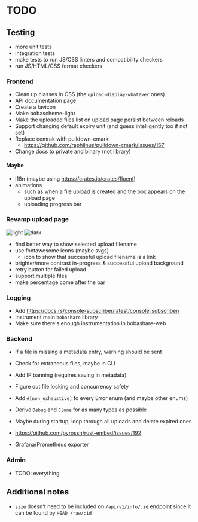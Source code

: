 # TODO

## Testing

- more unit tests
- integration tests
- make tests to run JS/CSS linters and compatibility checkers
- run JS/HTML/CSS format checkers

### Frontend

- Clean up classes in CSS (the `upload-display-whatever` ones)
- API documentation page
- Create a favicon
- Make bobascheme-light
- Make the uploaded files list on upload page persist between reloads
- Support changing default expiry unit (and guess intelligently too if not set)
- Replace comrak with pulldown-cmark
  - https://github.com/raphlinus/pulldown-cmark/issues/167
- Change docs to private and binary (not library)

#### Maybe

- i18n (maybe using https://crates.io/crates/fluent)
- animations
  - such as when a file upload is created and the box appears on the upload page
  - uploading progress bar

### Revamp upload page

![light](https://cdn.discordapp.com/attachments/1018368926494769314/1036779113245057064/Desktop_-_1.png)
![dark](https://cdn.discordapp.com/attachments/1018368926494769314/1036779113597382779/Desktop_-_2.png)

- find better way to show selected upload filename
- use fontawesome icons (maybe svgs)
  - icon to show that successful upload filename is a link
- brighter/more contrast in-progress & successful upload background
- retry button for failed upload
- support multiple files
- make percentage come after the bar

### Logging

- Add https://docs.rs/console-subscriber/latest/console_subscriber/
- Instrument main `bobashare` library
- Make sure there's enough instrumentation in bobashare-web

### Backend

- If a file is missing a metadata entry, warning should be sent
- Check for extraneous files, maybe in CLI
- Add IP banning (requires saving in metadata)
- Figure out file locking and concurrency safety
- Add `#[non_exhaustive]` to every Error enum (and maybe other enums)
- Derive `Debug` and `Clone` for as many types as possible

- Maybe during startup, loop through all uploads and delete expired ones
- https://github.com/pyrossh/rust-embed/issues/192
- Grafana/Prometheus exporter

### Admin

- TODO: everything

## Additional notes

- `size` doesn't need to be included on `/api/v1/info/:id` endpoint since it can be found by `HEAD /raw/:id`
